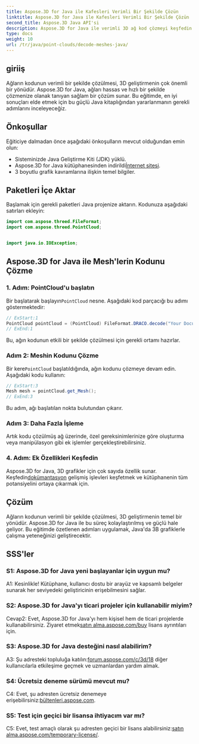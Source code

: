 ```yaml
---
title: Aspose.3D for Java ile Kafesleri Verimli Bir Şekilde Çözün
linktitle: Aspose.3D for Java ile Kafesleri Verimli Bir Şekilde Çözün
second_title: Aspose.3D Java API'si
description: Aspose.3D for Java ile verimli 3D ağ kod çözmeyi keşfedin. Geliştiriciler için adım adım eğitim.
type: docs
weight: 10
url: /tr/java/point-clouds/decode-meshes-java/
---
```

## giriiş

Ağların kodunun verimli bir şekilde çözülmesi, 3D geliştirmenin çok önemli bir yönüdür. Aspose.3D for Java, ağları hassas ve hızlı bir şekilde çözmenize olanak tanıyan sağlam bir çözüm sunar. Bu eğitimde, en iyi sonuçları elde etmek için bu güçlü Java kitaplığından yararlanmanın gerekli adımlarını inceleyeceğiz.

## Önkoşullar

Eğiticiye dalmadan önce aşağıdaki önkoşulların mevcut olduğundan emin olun:

- Sisteminizde Java Geliştirme Kiti (JDK) yüklü.
-  Aspose.3D for Java kütüphanesinden indirildi[İnternet sitesi](https://releases.aspose.com/3d/java/).
- 3 boyutlu grafik kavramlarına ilişkin temel bilgiler.

## Paketleri İçe Aktar

Başlamak için gerekli paketleri Java projenize aktarın. Kodunuza aşağıdaki satırları ekleyin:

```java
import com.aspose.threed.FileFormat;
import com.aspose.threed.PointCloud;


import java.io.IOException;
```

## Aspose.3D for Java ile Mesh'lerin Kodunu Çözme

### 1. Adım: PointCloud'u başlatın

 Bir başlatarak başlayın`PointCloud` nesne. Aşağıdaki kod parçacığı bu adımı göstermektedir:

```java
// ExStart:1
PointCloud pointCloud = (PointCloud) FileFormat.DRACO.decode("Your Document Directory" + "point_cloud_no_qp.drc");
// ExEnd:1
```

Bu, ağın kodunun etkili bir şekilde çözülmesi için gerekli ortamı hazırlar.

### Adım 2: Meshin Kodunu Çözme

 Bir kere`PointCloud` başlatıldığında, ağın kodunu çözmeye devam edin. Aşağıdaki kodu kullanın:

```java
// ExStart:3
Mesh mesh = pointCloud.get_Mesh();
// ExEnd:3
```

Bu adım, ağı başlatılan nokta bulutundan çıkarır.

### Adım 3: Daha Fazla İşleme

Artık kodu çözülmüş ağ üzerinde, özel gereksinimlerinize göre oluşturma veya manipülasyon gibi ek işlemler gerçekleştirebilirsiniz.

### 4. Adım: Ek Özellikleri Keşfedin

 Aspose.3D for Java, 3D grafikler için çok sayıda özellik sunar. Keşfedin[dokümantasyon](https://reference.aspose.com/3d/java/) gelişmiş işlevleri keşfetmek ve kütüphanenin tüm potansiyelini ortaya çıkarmak için.

## Çözüm

Ağların kodunun verimli bir şekilde çözülmesi, 3D geliştirmenin temel bir yönüdür. Aspose.3D for Java ile bu süreç kolaylaştırılmış ve güçlü hale geliyor. Bu eğitimde özetlenen adımları uygulamak, Java'da 3B grafiklerle çalışma yeteneğinizi geliştirecektir.

## SSS'ler

### S1: Aspose.3D for Java yeni başlayanlar için uygun mu?

A1: Kesinlikle! Kütüphane, kullanıcı dostu bir arayüz ve kapsamlı belgeler sunarak her seviyedeki geliştiricinin erişebilmesini sağlar.

### S2: Aspose.3D for Java'yı ticari projeler için kullanabilir miyim?

 Cevap2: Evet, Aspose.3D for Java'yı hem kişisel hem de ticari projelerde kullanabilirsiniz. Ziyaret etmek[satın alma.aspose.com/buy](https://purchase.aspose.com/buy) lisans ayrıntıları için.

### S3: Aspose.3D for Java desteğini nasıl alabilirim?

A3: Şu adresteki topluluğa katılın:[forum.aspose.com/c/3d/18](https://forum.aspose.com/c/3d/18) diğer kullanıcılarla etkileşime geçmek ve uzmanlardan yardım almak.

### S4: Ücretsiz deneme sürümü mevcut mu?

 C4: Evet, şu adresten ücretsiz denemeye erişebilirsiniz:[bültenleri.aspose.com](https://releases.aspose.com/).

### S5: Test için geçici bir lisansa ihtiyacım var mı?

 C5: Evet, test amaçlı olarak şu adresten geçici bir lisans alabilirsiniz:[satın alma.aspose.com/temporary-license/](https://purchase.aspose.com/temporary-license/).

